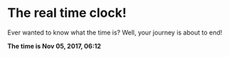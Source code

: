 # The real time clock!

Ever wanted to know what the time is? Well, your journey is about to end!

**The time is Nov 05, 2017, 06:12**
